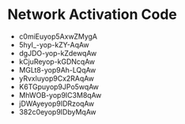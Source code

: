# Network Activation Code
* c0miEuyop5AxwZMygA
* 5hyI_-yop-kZY-AqAw
* dgJDO-yop-kZdewqAw
* kCjuReyop-kGDNcqAw
* MGLt8-yop9Ah-LQqAw
* yRvxluyop9Cx2RAqAw
* K6TGpuyop9JPo5wqAw
* MhWOB-yop9IC3M8qAw
* jDWAyeyop9IDRzoqAw
* 382c0eyop9IDbyMqAw